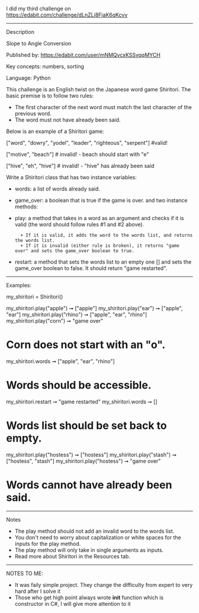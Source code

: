 
I did my third challenge on https://edabit.com/challenge/dLnZLi8FjaK6qKcvv

-----

Description

Slope to Angle Conversion

Published by: https://edabit.com/user/mNMQvcxKSSvqqMYCH

Key concepts: numbers, sorting

Language: Python


This challenge is an English twist on the Japanese word game Shiritori. The basic premise is to follow two rules:

 - The first character of the next word must match the last character of the previous word.
 - The word must not have already been said.
 
 
Below is an example of a Shiritori game:

["word", "dowry", "yodel", "leader", "righteous", "serpent"]  #valid!

["motive", "beach"]  # invalid! - beach should start with "e"

["hive", "eh", "hive"]  # invalid! - "hive" has already been said


Write a Shiritori class that has two instance variables:

- words: a list of words already said.
- game_over: a boolean that is true if the game is over.
and two instance methods:

- play: a method that takes in a word as an argument and checks if it is valid (the word should follow rules #1 and #2 above).

		+ If it is valid, it adds the word to the words list, and returns the words list.
		+ If it is invalid (either rule is broken), it returns "game over" and sets the game_over boolean to true.
- restart: a method that sets the words list to an empty one [] and sets the game_over boolean to false. It should return "game restarted".


-----

Examples:

my_shiritori = Shiritori()

my_shiritori.play("apple") ➞ ["apple"]
my_shiritori.play("ear") ➞ ["apple", "ear"]
my_shiritori.play("rhino") ➞ ["apple", "ear", "rhino"]
my_shiritori.play("corn") ➞ "game over"

# Corn does not start with an "o".

my_shiritori.words ➞  ["apple", "ear", "rhino"]

# Words should be accessible.

my_shiritori.restart ➞ "game restarted"
my_shiritori.words ➞ []

# Words list should be set back to empty.

my_shiritori.play("hostess") ➞ ["hostess"]
my_shiritori.play("stash") ➞ ["hostess", "stash"]
my_shiritori.play("hostess") ➞ "game over"

# Words cannot have already been said.

-----

Notes
- The play method should not add an invalid word to the words list.
- You don't need to worry about capitalization or white spaces for the inputs for the play method.
- The play method will only take in single arguments as inputs.
- Read more about Shiritori in the Resources tab.

-----

NOTES TO ME:
- It was faily simple project. They change the difficulty from expert to very hard after I solve it
- Those who get high point always wrote __init__ function which is constructor in C#, I will give more attention to it